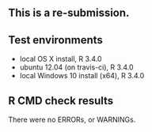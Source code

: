 This is a re-submission.
----------------------------------

## Test environments
* local OS X install, R 3.4.0
* ubuntu 12.04 (on travis-ci), R 3.4.0
* local Windows 10 install (x64), R 3.4.0

## R CMD check results
There were no ERRORs, or WARNINGs.

